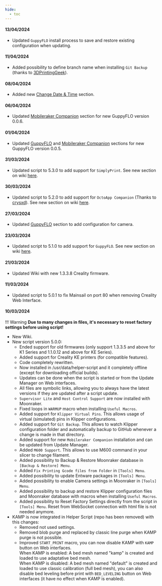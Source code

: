 ```yaml
---
hide:
  - toc
---
```

#### 13/04/2024

- Updated `GuppyFLO` install process to save and restore existing configuration when updating.

#### 11/04/2024

- Added possibility to define branch name when installing `Git Backup` (thanks to [3DPrintingGeek](https://github.com/3DPrintingGeek)).

#### 08/04/2024

- Added new [Change Date & Time](firmwares/change-date-and-time.md) section.

#### 06/04/2024

- Updated [Mobileraker Companion](helper-script/mobileraker-companion.md) section for new GuppyFLO version 0.0.6.

#### 01/04/2024

- Updated [GuppyFLO](helper-script/guppyflo.md) and [Mobileraker Companion](helper-script/mobileraker-companion.md) sections for new GuppyFLO version 0.0.5.

#### 31/03/2024

  - Updated script to 5.3.0 to add support for `SimplyPrint`. See new section on wiki [here](helper-script/simplyprint.md).
  
#### 30/03/2024

  - Updated script to 5.2.0 to add support for `OctoApp Companion` (Thanks to [crysxd](https://github.com/crysxd)). See new section on wiki [here](helper-script/octoapp-companion.md).

#### 27/03/2024

- Updated [GuppyFLO](helper-script/guppyflo.md) section to add configuration for camera.

#### 23/03/2024

  - Updated script to 5.1.0 to add support for `GuppyFLO`. See new section on wiki [here](helper-script/guppyflo.md).

#### 21/03/2024

  - Updated Wiki with new 1.3.3.8 Creality firmware.

#### 11/03/2024

  - Updated script to 5.0.1 to fix Mainsail on port 80 when removing Creality Web Interface.

#### 10/03/2024

!!! Warning
    **Due to many changes in files, it's necessary to reset factory settings before using script!**

  - New Wiki.
  - New script version 5.0.0:
    * Ended support for old firmwares (only support 1.3.3.5 and above for K1 Series and 1.1.0.12 and above for KE Series).
    * Added support for Creality KE printers (for compatible features).
    * Code completely rewritten.
    * Now installed in /usr/data/helper-script and it completely offline (except for downloading official builds).
    * Updates can be done when the script is started or from the Update Manager on Web interfaces.
    * All files are symbolic links, allowing you to always have the latest versions if they are updated after a script update.
    * `Supervisor Lite` and `Host Control Support` are now installed with Moonraker.
    * Fixed loops in `WARMUP` macro when installing `Useful Macros`.
    * Added support for `Klipper Virtual Pins`. This allows usage of virtual (simulated) pins in Klipper configurations.
    * Added support for `Git Backup`. This allows to watch Klipper configuration folder and automatically backup to GitHub whenever a change is made in that directory.
    * Added support for new `Mobileraker Companion` installation and can be updated from Update Manager.
    * Added `M600 Support`. This allows to use M600 command in your slicer to change filament.
    * Added possibility to Backup & Restore Moonraker database in `[Backup & Restore] Menu`.
    * Added `Fix Printing Gcode files from Folder` in `[Tools] Menu`.
    * Added possibility to update Entware packages in `[Tools] Menu`.
    * Added possibility to enable Camera settings in Moonraker in `[Tools] Menu`.
    * Added possibility to backup and restore Klipper configuration files and Moonraker database with macros when installing `Useful Macros`.
    * Added possibility to Reset Factory Settings directly from the script in `[Tools] Menu`. Reset from WebSocket connection with html file is not needed anymore.
  - KAMP is now integrated in Helper Script (repo has been removed) with this changes:
    * Removed not used settings.
    * Removed blob purge and replaced by classic line purge when KAMP purge is not possible.
    * Improved `START_PRINT` macro, you can now disable KAMP with `KAMP` button on Web interfaces.<br>
      When KAMP is enabled: A bed mesh named "kamp" is created and loaded to use adaptative bed mesh.<br>
      When KAMP is disabled: A bed mesh named "default" is created and loaded to use classic calibration (full bed mesh), you can also disable bed leveling before print with `BED_LEVELING` button on Web interfaces (it have no effect when KAMP is enabled).

<br />
